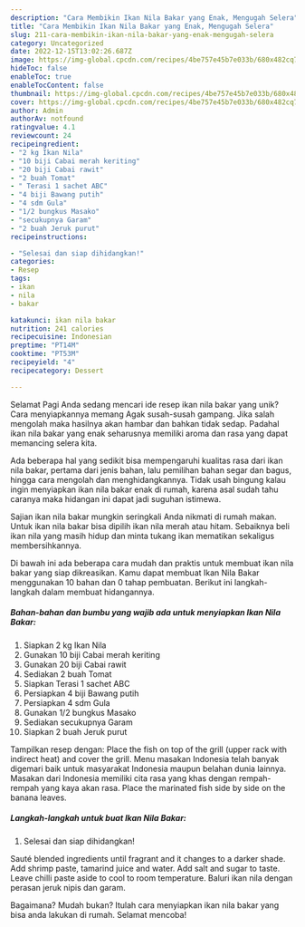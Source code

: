 ```yaml
---
description: "Cara Membikin Ikan Nila Bakar yang Enak, Mengugah Selera"
title: "Cara Membikin Ikan Nila Bakar yang Enak, Mengugah Selera"
slug: 211-cara-membikin-ikan-nila-bakar-yang-enak-mengugah-selera
category: Uncategorized
date: 2022-12-15T13:02:26.687Z
image: https://img-global.cpcdn.com/recipes/4be757e45b7e033b/680x482cq70/ikan-nila-bakar-foto-resep-utama.jpg
hideToc: false
enableToc: true
enableTocContent: false
thumbnail: https://img-global.cpcdn.com/recipes/4be757e45b7e033b/680x482cq70/ikan-nila-bakar-foto-resep-utama.jpg
cover: https://img-global.cpcdn.com/recipes/4be757e45b7e033b/680x482cq70/ikan-nila-bakar-foto-resep-utama.jpg
author: Admin
authorAv: notfound
ratingvalue: 4.1
reviewcount: 24
recipeingredient:
- "2 kg Ikan Nila"
- "10 biji Cabai merah keriting"
- "20 biji Cabai rawit"
- "2 buah Tomat"
- " Terasi 1 sachet ABC"
- "4 biji Bawang putih"
- "4 sdm Gula"
- "1/2 bungkus Masako"
- "secukupnya Garam"
- "2 buah Jeruk purut"
recipeinstructions:

- "Selesai dan siap dihidangkan!"
categories:
- Resep
tags:
- ikan
- nila
- bakar

katakunci: ikan nila bakar 
nutrition: 241 calories
recipecuisine: Indonesian
preptime: "PT14M"
cooktime: "PT53M"
recipeyield: "4"
recipecategory: Dessert

---
```



Selamat Pagi Anda sedang mencari ide resep ikan nila bakar yang unik? Cara menyiapkannya memang Agak susah-susah gampang. Jika salah mengolah maka hasilnya akan hambar dan bahkan tidak sedap. Padahal ikan nila bakar yang enak seharusnya memiliki aroma dan rasa yang dapat memancing selera kita.


Ada beberapa hal yang sedikit bisa mempengaruhi kualitas rasa dari ikan nila bakar, pertama dari jenis bahan, lalu pemilihan bahan segar dan bagus, hingga cara mengolah dan menghidangkannya. Tidak usah bingung kalau ingin menyiapkan ikan nila bakar enak di rumah, karena asal sudah tahu caranya maka hidangan ini dapat jadi suguhan istimewa.

Sajian ikan nila bakar mungkin seringkali Anda nikmati di rumah makan. Untuk ikan nila bakar bisa dipilih ikan nila merah atau hitam. Sebaiknya beli ikan nila yang masih hidup dan minta tukang ikan mematikan sekaligus membersihkannya.


Di bawah ini ada beberapa cara mudah dan praktis untuk membuat ikan nila bakar yang siap dikreasikan. Kamu dapat membuat Ikan Nila Bakar menggunakan 10 bahan dan 0 tahap pembuatan. Berikut ini langkah-langkah dalam membuat hidangannya.

<!--inarticleads1-->

##### Bahan-bahan dan bumbu yang wajib ada untuk menyiapkan Ikan Nila Bakar:

1. Siapkan 2 kg Ikan Nila
1. Gunakan 10 biji Cabai merah keriting
1. Gunakan 20 biji Cabai rawit
1. Sediakan 2 buah Tomat
1. Siapkan  Terasi 1 sachet ABC
1. Persiapkan 4 biji Bawang putih
1. Persiapkan 4 sdm Gula
1. Gunakan 1/2 bungkus Masako
1. Sediakan secukupnya Garam
1. Siapkan 2 buah Jeruk purut


Tampilkan resep dengan: Place the fish on top of the grill (upper rack with indirect heat) and cover the grill. Menu masakan Indonesia telah banyak digemari baik untuk masyarakat Indonesia maupun belahan dunia lainnya. Masakan dari Indonesia memiliki cita rasa yang khas dengan rempah-rempah yang kaya akan rasa. Place the marinated fish side by side on the banana leaves. 

<!--inarticleads2-->

##### Langkah-langkah untuk buat Ikan Nila Bakar:


1. Selesai dan siap dihidangkan!

Sauté blended ingredients until fragrant and it changes to a darker shade. Add shrimp paste, tamarind juice and water. Add salt and sugar to taste. Leave chilli paste aside to cool to room temperature. Baluri ikan nila dengan perasan jeruk nipis dan garam. 

Bagaimana? Mudah bukan? Itulah cara menyiapkan ikan nila bakar yang bisa anda lakukan di rumah. Selamat mencoba!
